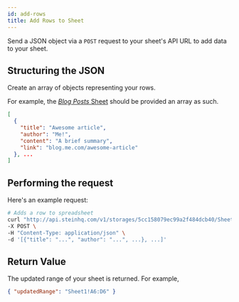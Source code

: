 ```yaml
---
id: add-rows
title: Add Rows to Sheet
---
```


<span class="bg-accent">Send a JSON object via a `POST` request</span> to your sheet's API URL to add data to your sheet.

## Structuring the JSON

Create an array of objects representing your rows.

For example, the [_Blog Posts_ Sheet](https://docs.google.com/spreadsheets/d/13Bc-RY9pOviWvZ7V7CHvuC8QjCqW73guBPk2WxXT0DM/edit#gid=0) should be provided an array as such.

```json
[
  {
    "title": "Awesome article",
    "author": "Me!",
    "content": "A brief summary",
    "link": "blog.me.com/awesome-article"
  }, ...
]
```

## Performing the request

Here's an example request:

```bash
# Adds a row to spreadsheet
curl "http://api.steinhq.com/v1/storages/5cc158079ec99a2f484dcb40/Sheet1" \
-X POST \
-H "Content-Type: application/json" \
-d '[{"title": "...", "author": "...", ...}, ...]'
```

## Return Value

The updated range of your sheet is returned. For example,

```json
{ "updatedRange": "Sheet1!A6:D6" }
```
